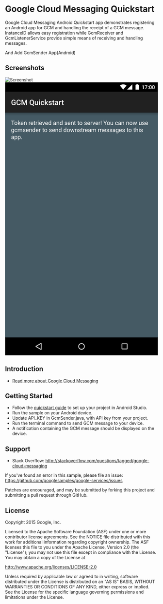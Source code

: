 Google Cloud Messaging Quickstart
=================================

Google Cloud Messaging Android Quickstart app demonstrates registering
an Android app for GCM and handling the receipt of a GCM message.
InstanceID allows easy registration while GcmReceiver and
GcmListenerService provide simple means of receiving and handling
messages.

And Add GcmSender App(Android)


Screenshots
-----------
![Screenshot](gcmsenderapp/screencapure.png)
![Screenshot](app/src/main/gcm-sample.png)

Introduction
------------

- [Read more about Google Cloud Messaging](https://developers.google.com/cloud-messaging/)

Getting Started
---------------

- Follow the [quickstart guide](https://developers.google.com/cloud-messaging/)
  to set up your project in Android Studio.
- Run the sample on your Android device.
- Update API_KEY in GcmSender.java, with API key from your project.
- Run the terminal command to send GCM message to your device.
- A notification containing the GCM message should be displayed on the
  device.

Support
-------

- Stack Overflow: http://stackoverflow.com/questions/tagged/google-cloud-messaging

If you've found an error in this sample, please file an issue:
https://github.com/googlesamples/google-services/issues

Patches are encouraged, and may be submitted by forking this project and
submitting a pull request through GitHub.

License
-------

Copyright 2015 Google, Inc.

Licensed to the Apache Software Foundation (ASF) under one or more contributor
license agreements.  See the NOTICE file distributed with this work for
additional information regarding copyright ownership.  The ASF licenses this
file to you under the Apache License, Version 2.0 (the "License"); you may not
use this file except in compliance with the License.  You may obtain a copy of
the License at

  http://www.apache.org/licenses/LICENSE-2.0

Unless required by applicable law or agreed to in writing, software
distributed under the License is distributed on an "AS IS" BASIS, WITHOUT
WARRANTIES OR CONDITIONS OF ANY KIND, either express or implied.  See the
License for the specific language governing permissions and limitations under
the License.

